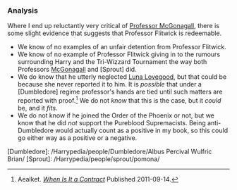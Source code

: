 
### Analysis

Where I end up reluctantly very critical of [Professor McGonagall][McGonagall],
there is some slight evidence that suggests that Professor Flitwick is redeemable.

- We know of no examples of an unfair detention from Professor Flitwick.
- We know of no example of Professor Flitwick giving in to the rumours
  surrounding Harry and the Tri-Wizzard Tournament the way both Professors
  [McGonagall] and [Sprout] did.
- We do know that he utterly neglected [Luna Lovegood][Luna], but that could
  be because she never reported it to him. It is _possible_ that under a
  [Dumbledore] regime professor's hands are tied until such matters are
  reported with proof.[^20210322-3] We do not _know_ that this is the case, but
  it _could_ be, and it _fits_.
- We do not know if he joined the Order of the Phoenix or not, but we know that
  he did _not_ support the Pureblood Supremacists. Being anti-Dumbledore would
  actually count as a positive in my book, so this could go either way as a
  positive or a negative.

[McGonagall]: /Harrypedia/people/McGonagall/Minerva/
[Luna]: /Harrypedia/people/lovegood/luna/
[Dumbledore]: /Harrypedia/people/Dumbledore/Albus Percival Wulfric Brian/
[Sprout]: /Harrypedia/people/sprout/pomona/

[^20210322-3]:
    Aealket.
    _[When Is It a Contract](https://www.fanfiction.net/s/7382549)_ Published 2011-09-14.
